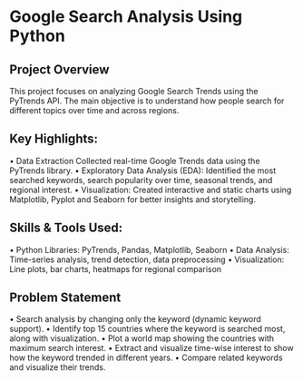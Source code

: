 # Google Search Analysis Using Python

## Project Overview 

This project focuses on analyzing Google Search Trends using the PyTrends API.
The main objective is to understand how people search for different topics over time and across regions.

## Key Highlights:
  •	Data Extraction
     Collected real-time Google Trends data using the PyTrends library.
  •	Exploratory Data Analysis (EDA):
     Identified the most searched keywords, search popularity over time, seasonal trends, and regional interest.
  •	Visualization:
     Created interactive and static charts using Matplotlib, Pyplot and Seaborn for better insights and storytelling.

## Skills & Tools Used:
  •	Python Libraries: PyTrends, Pandas, Matplotlib, Seaborn
  •	Data Analysis: Time-series analysis, trend detection, data preprocessing
  •	Visualization: Line plots, bar charts, heatmaps for regional comparison

 
  ## Problem Statement
   •   Search analysis by changing only the keyword (dynamic keyword support).
   •	 Identify top 15 countries where the keyword is searched most, along with visualization.
   •	 Plot a world map showing the countries with maximum search interest.
   •	 Extract and visualize time-wise interest to show how the keyword trended in different years.
   •	 Compare related keywords and visualize their trends.
  
    
